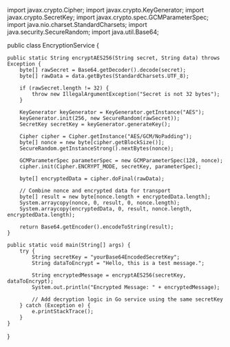 import javax.crypto.Cipher;
import javax.crypto.KeyGenerator;
import javax.crypto.SecretKey;
import javax.crypto.spec.GCMParameterSpec;
import java.nio.charset.StandardCharsets;
import java.security.SecureRandom;
import java.util.Base64;

public class EncryptionService {

    public static String encryptAES256(String secret, String data) throws Exception {
        byte[] rawSecret = Base64.getDecoder().decode(secret);
        byte[] rawData = data.getBytes(StandardCharsets.UTF_8);

        if (rawSecret.length != 32) {
            throw new IllegalArgumentException("Secret is not 32 bytes");
        }

        KeyGenerator keyGenerator = KeyGenerator.getInstance("AES");
        keyGenerator.init(256, new SecureRandom(rawSecret));
        SecretKey secretKey = keyGenerator.generateKey();

        Cipher cipher = Cipher.getInstance("AES/GCM/NoPadding");
        byte[] nonce = new byte[cipher.getBlockSize()];
        SecureRandom.getInstanceStrong().nextBytes(nonce);

        GCMParameterSpec parameterSpec = new GCMParameterSpec(128, nonce);
        cipher.init(Cipher.ENCRYPT_MODE, secretKey, parameterSpec);

        byte[] encryptedData = cipher.doFinal(rawData);

        // Combine nonce and encrypted data for transport
        byte[] result = new byte[nonce.length + encryptedData.length];
        System.arraycopy(nonce, 0, result, 0, nonce.length);
        System.arraycopy(encryptedData, 0, result, nonce.length, encryptedData.length);

        return Base64.getEncoder().encodeToString(result);
    }

    public static void main(String[] args) {
        try {
            String secretKey = "yourBase64EncodedSecretKey";
            String dataToEncrypt = "Hello, this is a test message.";

            String encryptedMessage = encryptAES256(secretKey, dataToEncrypt);
            System.out.println("Encrypted Message: " + encryptedMessage);

            // Add decryption logic in Go service using the same secretKey
        } catch (Exception e) {
            e.printStackTrace();
        }
    }
}
